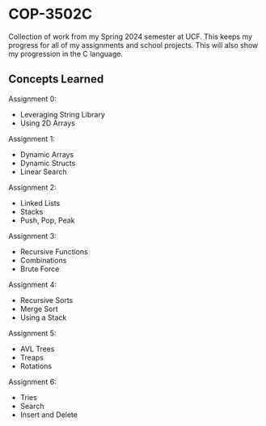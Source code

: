 <h1>COP-3502C</h1>

<p>Collection of work from my Spring 2024 semester at UCF. This keeps my progress for all of my assignments and school projects.
  This will also show my progression in the C language.</p>

<h2>Concepts Learned</h2>

<p>Assignment 0:</p>

<ul>
  <li>Leveraging String Library</li>
  <li>Using 2D Arrays</li>
</ul>

<p>Assignment 1:</p>

<ul>
  <li>Dynamic Arrays</li>
  <li>Dynamic Structs</li>
  <li>Linear Search</li>
</ul>

<p>Assignment 2:</p>

<ul>
  <li>Linked Lists</li>
  <li>Stacks</li>
  <li>Push, Pop, Peak</li>
</ul>

<p>Assignment 3:</p>

<ul>
  <li>Recursive Functions</li>
  <li>Combinations</li>
  <li>Brute Force</li>
</ul>

<p>Assignment 4:</p>

<ul>
  <li>Recursive Sorts</li>
  <li>Merge Sort</li>
  <li>Using a Stack</li>
</ul>

<p>Assignment 5:</p>

<ul>
  <li>AVL Trees</li>
  <li>Treaps</li>
  <li>Rotations</li>
</ul>

<p>Assignment 6:</p>

<ul>
  <li>Tries</li>
  <li>Search</li>
  <li>Insert and Delete</li>
</ul>


